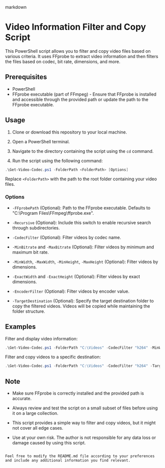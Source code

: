 markdown
# Video Information Filter and Copy Script

This PowerShell script allows you to filter and copy video files based on various criteria. It uses FFprobe to extract video information and then filters the files based on codec, bit rate, dimensions, and more.

## Prerequisites

- PowerShell
- FFprobe executable (part of FFmpeg) - Ensure that FFprobe is installed and accessible through the provided path or update the path to the FFprobe executable.

## Usage

1. Clone or download this repository to your local machine.

2. Open a PowerShell terminal.

3. Navigate to the directory containing the script using the `cd` command.

4. Run the script using the following command:

```powershell
.\Get-Video-Codec.ps1 -FolderPath <FolderPath> [Options]
```

Replace `<FolderPath>` with the path to the root folder containing your video files.

### Options

- `-FFprobePath` (Optional): Path to the FFprobe executable. Defaults to "C:\Program Files\FFmpeg\ffprobe.exe".

- `-Recursive` (Optional): Include this switch to enable recursive search through subdirectories.

- `-CodecFilter` (Optional): Filter videos by codec name.

- `-MinBitrate` and `-MaxBitrate` (Optional): Filter videos by minimum and maximum bit rate.

- `-MinWidth`, `-MaxWidth`, `-MinHeight`, `-MaxHeight` (Optional): Filter videos by dimensions.

- `-ExactWidth` and `-ExactHeight` (Optional): Filter videos by exact dimensions.

- `-EncoderFilter` (Optional): Filter videos by encoder value.

- `-TargetDestination` (Optional): Specify the target destination folder to copy the filtered videos. Videos will be copied while maintaining the folder structure.

## Examples

Filter and display video information:

```powershell
.\Get-Video-Codec.ps1 -FolderPath "C:\Videos" -CodecFilter "h264" -MinWidth 1920 -MaxBitrate 8000000
```

Filter and copy videos to a specific destination:

```powershell
.\Get-Video-Codec.ps1 -FolderPath "C:\Videos" -CodecFilter "h264" -TargetDestination "D:\FilteredVideos"
```

## Note

- Make sure FFprobe is correctly installed and the provided path is accurate.

- Always review and test the script on a small subset of files before using it on a large collection.

- This script provides a simple way to filter and copy videos, but it might not cover all edge cases.

- Use at your own risk. The author is not responsible for any data loss or damage caused by using this script.
```

Feel free to modify the README.md file according to your preferences and include any additional information you find relevant.